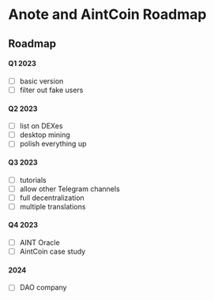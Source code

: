 # Anote and AintCoin Roadmap

## Roadmap

#### Q1 2023

- [ ] basic version
- [ ] filter out fake users

#### Q2 2023

- [ ] list on DEXes
- [ ] desktop mining
- [ ] polish everything up

#### Q3 2023

- [ ] tutorials
- [ ] allow other Telegram channels
- [ ] full decentralization
- [ ] multiple translations

#### Q4 2023

- [ ] AINT Oracle
- [ ] AintCoin case study

#### 2024

- [ ] DAO company